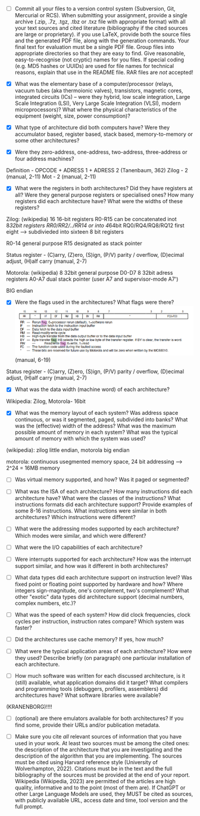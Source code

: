 - [ ] Commit all your files to a version control system (Subversion, Git,
Mercurial or RCS). When submitting your assignment, provide a single
archive (.zip, .7z, .tgz, .tbz or .txz file with appropriate format)
with all your text sources and cited literature (bibliography if the
cited sources are large or proprietary). if you use LaTeX, provide
both the source files and the generated PDF file, along with the
generation commands. Your final text for evaluation must be a single
PDF file. Group files into appropriate directories so that they are
easy to find. Give reasonable, easy-to-recognise (not cryptic) names
for you files. If special coding (e.g. MD5 hashes or UUIDs) are used
for file names for technical reasons, explain that use in the README
file. RAR files are *not* accepted!

- [x] What was the elementary base of a computer/processor (relays,
vacuum tubes (aka thermoionic valves), transistors, magnetic cores,
integrated circuits (ICs) – were they hybrid, low scale integration,
Large Scale Integration (LSI), Very Large Scale Integration (VLSI),
modern microprocessors)? What where the physical characteristics of
the equipment (weight, size, power consumption)?

- [x] What type of architecture did both computers have? Were they
accumulator based, register based, stack based, memory-to-memory or
some other architectures?

- [x] Were they zero-address, one-address, two-address, three-address or
four address machines?

Definition - OPCODE + ADRESS 1 + ADRESS 2 (Tanenbaum, 362)
Zilog - 2 (manual, 2-11)
Mot - 2 (manual, 2-11)



- [x] What were the registers in both architectures? Did they have
registers at all? Were they general purpose registers or specialised
ones? How many registers did each architecture have? What were the
widths of these registers?


Zilog: (wikipedia)
16 16-bit registers R0-R15
can be concatenated inot 8*32bit registers RR0/RR2/../RR14
or into 4*64bit RQ0/RQ4/RQ8/RQ12
first eight --> subdivieded into sixteen 8 bit registers

R0-14 general purpose
R15 designated as stack pointer

Status register - (C)arry, (Z)ero, (S)ign, (P/V) parity / overflow, (D)ecimal adjust, (H)alf carry (manual, 2-7)

Motorola: (wikipedia)
8 32bit general purpose D0-D7
8 32bit adress registers A0-A7
dual stack pointer (user A7 and supervisor-mode A7')

BIG endian


- [x] Were the flags used in the architectures? What flags were there?
![Motorola Flags](./imgs/motorola_flags.png) (manual, 6-19)

Status register - (C)arry, (Z)ero, (S)ign, (P/V) parity / overflow, (D)ecimal adjust, (H)alf carry (manual, 2-7)




- [x] What was the data width (machine word) of each architecture?

Wikipedia:
Zilog, Motorola- 16bit

- [x] What was the memory layout of each system? Was address space
continuous, or was it segmented, paged, subdivided into banks? What was
the (effective) width of the address? What was the maximum possible
amount of memory in each system? What was the typical amount of memory
with which the system was used?

(wikipedia): 
zilog little endian, motorola big endian


motorola:
continuous usegmented memory space, 
24 bit addressing --> 2^24 = 16MB memory





- [ ] Was virtual memory supported, and how? Was it paged or segmented?

- [ ] What was the ISA of each architecture? How many instructions did
each architecture have? What were the classes of the instructions?
What instructions formats did each architecture support? Provide
examples of some 8-16 instructions. What instructions were similar in
both architectures? Which instructions were different?

- [ ] What were the addressing modes supported by each architecture?
Which modes were similar, and which were different?

- [ ] What were the I/O capabilities of each architecture?

- [ ] Were interrupts supported for each architecture? How was the
interrupt support similar, and how was it different in both
architectures?

- [ ] What data types did each architecture support on instruction
level? Was fixed point or floating point supported by hardware and
how? Where integers sign-magnitude, one's complement, two's
complement? What other "exotic" data types did architecture support
(decimal numbers, complex numbers, etc.)?

- [ ] What was the speed of each system? How did clock frequencies, clock
cycles per instruction, instruction rates compare? Which system was
faster?

- [ ] Did the architectures use cache memory? If yes, how much?

- [ ] What were the typical application areas of each architecture? How
were they used? Describe briefly (on paragraph) one particular
installation of each architecture.

- [ ] How much software was written for each discussed architecture, is
it (still) available, what application domains did it target? What
compilers and programming tools (debuggers, profilers, assemblers) did
architectures have? What software libraries were available?

(KRANENBORG)!!!!



- [ ] (optional) are there emulators available for both architectures?
If you find some, provide their URLs and/or publication metadata.

- [ ] Make sure you cite *all* relevant sources of information that you
have used in your work. At least two sources must be among the cited
ones: the description of the architecture that you are investigating
and the description of the algorithm that you are implementing. The
sources must be cited using Harvard reference style (University of
Wolverhampton, 2022). Citations must be in the text and the full
bibliography of the sources must be provided at the end of your
report. Wikipedia (Wikipedia, 2023) are permitted of the articles are
high quality, informative and to the point (most of them are). If
ChatGPT or other Large Language Models are used, they MUST be cited as
sources, with publicly available URL, access date and time, tool
version and the full prompt.